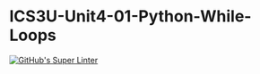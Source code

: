 # ICS3U-Unit4-01-Python-While-Loops

[![GitHub's Super Linter](https://github.com/haokai-li/ICS3U-Unit4-01-Python-While-Loops/workflows/GitHub's%20Super%20Linter/badge.svg)](https://github.com/haokai-li/ICS3U-Unit4-01-Python-While-Loops/actions)
